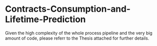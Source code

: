 # Contracts-Consumption-and-Lifetime-Prediction

Given the high complexity of the whole process pipeline and the very big amount of code, please referr to the Thesis attached for further details.

